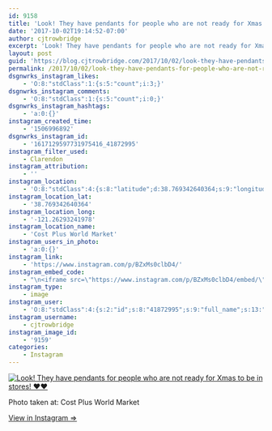 ```yaml
---
id: 9158
title: 'Look! They have pendants for people who are not ready for Xmas to be in stores! ❤️❤️'
date: '2017-10-02T19:14:52-07:00'
author: cjtrowbridge
excerpt: 'Look! They have pendants for people who are not ready for Xmas to be in stores! ❤️❤️'
layout: post
guid: 'https://blog.cjtrowbridge.com/2017/10/02/look-they-have-pendants-for-people-who-are-not-ready-for-xmas-to-be-in-stores-%e2%9d%a4%ef%b8%8f%e2%9d%a4%ef%b8%8f/'
permalink: /2017/10/02/look-they-have-pendants-for-people-who-are-not-ready-for-xmas-to-be-in-stores-%e2%9d%a4%ef%b8%8f%e2%9d%a4%ef%b8%8f/
dsgnwrks_instagram_likes:
    - 'O:8:"stdClass":1:{s:5:"count";i:3;}'
dsgnwrks_instagram_comments:
    - 'O:8:"stdClass":1:{s:5:"count";i:0;}'
dsgnwrks_instagram_hashtags:
    - 'a:0:{}'
instagram_created_time:
    - '1506996892'
dsgnwrks_instagram_id:
    - '1617129597731975416_41872995'
instagram_filter_used:
    - Clarendon
instagram_attribution:
    - ''
instagram_location:
    - 'O:8:"stdClass":4:{s:8:"latitude";d:38.769342640364;s:9:"longitude";d:-121.26293241978;s:4:"name";s:22:"Cost Plus World Market";s:2:"id";i:7164118;}'
instagram_location_lat:
    - '38.769342640364'
instagram_location_long:
    - '-121.26293241978'
instagram_location_name:
    - 'Cost Plus World Market'
instagram_users_in_photo:
    - 'a:0:{}'
instagram_link:
    - 'https://www.instagram.com/p/BZxMs0clbD4/'
instagram_embed_code:
    - "\n<iframe src=\"https://www.instagram.com/p/BZxMs0clbD4/embed/\" width=\"612\" height=\"710\" frameborder=\"0\" scrolling=\"no\" allowtransparency=\"true\" class=\"insta-image-embed\"></iframe>\n"
instagram_type:
    - image
instagram_user:
    - 'O:8:"stdClass":4:{s:2:"id";s:8:"41872995";s:9:"full_name";s:13:"CJ Trowbridge";s:15:"profile_picture";s:96:"https://scontent.cdninstagram.com/t51.2885-19/s150x150/13724650_1188772791164794_142557231_a.jpg";s:8:"username";s:12:"cjtrowbridge";}'
instagram_username:
    - cjtrowbridge
instagram_image_id:
    - '9159'
categories:
    - Instagram
---
```


[![Look! They have pendants for people who are not ready for Xmas to be in stores! ❤️❤️](https://blog.cjtrowbridge.com/wp-content/uploads/2017/10/1506996892-1-1.jpg)](https://www.instagram.com/p/BZxMs0clbD4/)

Photo taken at: Cost Plus World Market

[View in Instagram ⇒](https://www.instagram.com/p/BZxMs0clbD4/)